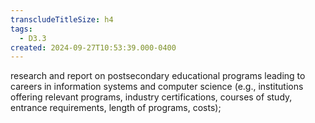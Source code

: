 ```yaml
---
transcludeTitleSize: h4
tags:
  - D3.3
created: 2024-09-27T10:53:39.000-0400
---
```

research and report on postsecondary educational programs leading to careers in information systems and computer science (e.g., institutions offering relevant programs, industry certifications, courses of study, entrance requirements, length of programs, costs);